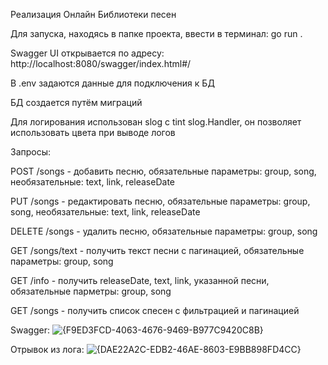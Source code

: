 Реализация Онлайн Библиотеки песен

Для запуска, находясь в папке проекта, ввести в терминал: go run .

Swagger UI открывается по адресу: http://localhost:8080/swagger/index.html#/

В .env задаются данные для подключения к БД

БД создается путём миграций

Для логирования использован slog с tint slog.Handler, он позволяет использовать цвета при выводе логов

Запросы:

POST /songs - добавить песню, обязательные параметры: group, song, необязательные: text, link, releaseDate

PUT /songs - редактировать песню, обязательные параметры: group, song, необязательные: text, link, releaseDate

DELETE /songs - удалить песню, обязательные параметры: group, song

GET /songs/text - получить текст песни с пагинацией, обязательные параметры: group, song

GET /info - получить releaseDate, text, link, указанной песни, обязательные парметры: group, song

GET /songs - получить список спесен с фильтрацией и пагинацией

Swagger:
![{F9ED3FCD-4063-4676-9469-B977C9420C8B}](https://github.com/user-attachments/assets/78163bd4-5802-41ea-bb50-7ff13e04ba75)

Отрывок из лога:
![{DAE22A2C-EDB2-46AE-8603-E9BB898FD4CC}](https://github.com/user-attachments/assets/718c50fb-df9f-4740-acfa-0c7859b1ec8c)

